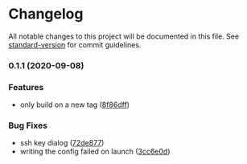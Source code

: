 # Changelog

All notable changes to this project will be documented in this file. See [standard-version](https://github.com/conventional-changelog/standard-version) for commit guidelines.

### 0.1.1 (2020-09-08)


### Features

* only build on a new tag ([8f86dff](https://github.com/ThePixelDeveloper/tunnel-boring-masshine/commit/8f86dff1f77ebf8c749a6915db180b8472a8a47f))


### Bug Fixes

* ssh key dialog ([72de877](https://github.com/ThePixelDeveloper/tunnel-boring-masshine/commit/72de8775a8526a5da9a29e042032a468d5954b86))
* writing the config failed on launch ([3cc6e0d](https://github.com/ThePixelDeveloper/tunnel-boring-masshine/commit/3cc6e0d5354b5e6ee0f387e97f84b8e98a9c83a6))
